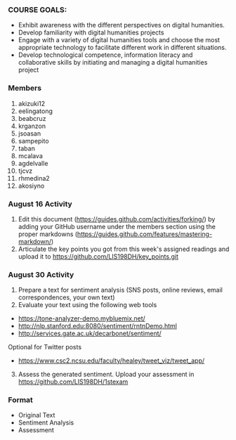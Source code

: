 ### COURSE GOALS:
- Exhibit awareness with the different perspectives on digital humanities.
- Develop familiarity with digital humanities projects 
- Engage with a variety of digital humanities tools and choose the most appropriate technology to facilitate different work in different situations.
- Develop technological competence, information literacy and collaborative skills by initiating and managing a digital humanities project

### Members
1. akizuki12
1. eelingatong
1. beabcruz
1. krganzon
1. jsoasan
1. sampepito
1. taban
1. mcalava
1. agdelvalle
1. tjcvz
1. rhmedina2
1. akosiyno

### August 16 Activity
1. Edit this document (https://guides.github.com/activities/forking/) by adding your GitHub username under the members section using the proper markdowns (https://guides.github.com/features/mastering-markdown/)
1. Articulate the key points you got from this week's assigned readings and upload it to https://github.com/LIS198DH/key_points.git

### August 30 Activity
1. Prepare a text for sentiment analysis (SNS posts, online reviews, email correspondences, your own text)
1. Evaluate your text using the following web tools
- https://tone-analyzer-demo.mybluemix.net/
- http://nlp.stanford.edu:8080/sentiment/rntnDemo.html
- http://services.gate.ac.uk/decarbonet/sentiment/

Optional for Twitter posts
- https://www.csc2.ncsu.edu/faculty/healey/tweet_viz/tweet_app/

3. Assess the generated sentiment. Upload your assessment in https://github.com/LIS198DH/1stexam

### Format
- Original Text
- Sentiment Analysis
- Assessment
